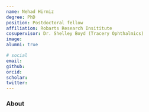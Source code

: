 ```yaml
---
name: Nehad Hirmiz
degree: PhD
position: Postdoctoral fellow 
affiliation: Robarts Research Insititute
cosupervisor: Dr. Shelley Boyd (Tracery Ophthalmics)
image:
alumni: true

# social
email:
github:
orcid:
scholar:
twitter:
---
```

### About

